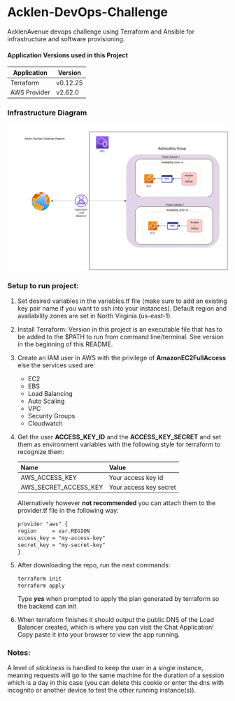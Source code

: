# Acklen-DevOps-Challenge
AcklenAvenue devops challenge using Terraform and Ansible for infrastructure and software provisioning.

#### Application Versions used in this Project
Application  | Version
----------   | ------ 
Terraform    | v0.12.25
AWS Provider | v2.62.0

### Infrastructure Diagram
![Infrastructure Diagram](/diagram.png)

### Setup to run project:
1. Set desired variables in the variables.tf file (make sure to add an existing key pair name if you want to ssh into your instances). Default region and availability zones are set in North Virginia (us-east-1).
2. Install Terraform: Version in this project is an executable file that has to be added to the $PATH to run from command line/terminal. See version in the beginning of this README.
3. Create an IAM user in AWS with the privilege of **AmazonEC2FullAccess**
   else the services used are: 
   * EC2
   * EBS
   * Load Balancing
   * Auto Scaling
   * VPC
   * Security Groups
   * Cloudwatch
4. Get the user **ACCESS_KEY_ID** and the **ACCESS_KEY_SECRET** and set them as environment variables with the following style for terraform to recognize them:
   
    Name                  | Value
    --------------------  | -----
    AWS_ACCESS_KEY        | Your access key id
    AWS_SECRET_ACCESS_KEY | Your access key secret
    Alternatively however **not recommended** you can attach them to the provider.tf file in the following way:
    ```
    provider "aws" {
    region     = var.REGION
    access_key = "my-access-key"
    secret_key = "my-secret-key"
    }

    ```

5. After downloading the repo, run the next commands: 
   ```
   terraform init
   terraform apply
   ```
   Type __*yes*__ when prompted to apply the plan generated by terraform
   so the backend can init
6. When terraform finishes it should output the public DNS of the Load Balancer created, which is where you can visit the Chat Application! Copy paste it into your browser to view the app running.

### Notes:
A level of *stickiness* is handled to keep the user in a single instance, meaning requests will go to the same machine for the duration of a session which is a day in this case (you can delete this cookie or enter the dns with incognito or another device to test the other running instance(s)).

   

   
   


  
